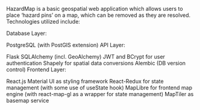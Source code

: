 HazardMap is a basic geospatial web application which allows users to place ‘hazard pins’ on a map, which can be removed as they are resolved. Technologies utilized include:

Database Layer:

PostgreSQL (with PostGIS extension)
API Layer:

Flask
SQLAlchemy (incl. GeoAlchemy)
JWT and BCrypt for user authentication
Shapely for spatial data conversions
Alembic (DB version control)
Frontend Layer:

React.js
Material UI as styling framework
React-Redux for state management (with some use of useState hook)
MapLibre for frontend map engine (with react-map-gl as a wrapper for state management)
MapTiler as basemap service
